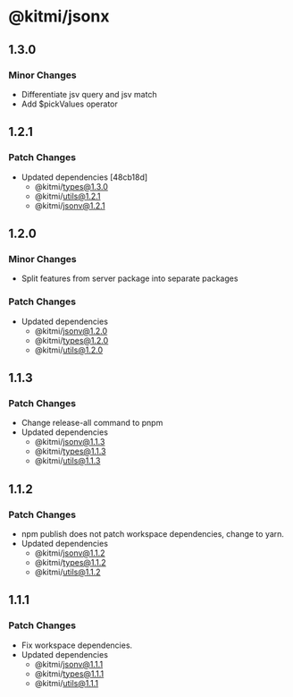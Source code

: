 # @kitmi/jsonx

## 1.3.0

### Minor Changes

-   Differentiate jsv query and jsv match
-   Add $pickValues operator

## 1.2.1

### Patch Changes

-   Updated dependencies [48cb18d]
    -   @kitmi/types@1.3.0
    -   @kitmi/utils@1.2.1
    -   @kitmi/jsonv@1.2.1

## 1.2.0

### Minor Changes

-   Split features from server package into separate packages

### Patch Changes

-   Updated dependencies
    -   @kitmi/jsonv@1.2.0
    -   @kitmi/types@1.2.0
    -   @kitmi/utils@1.2.0

## 1.1.3

### Patch Changes

-   Change release-all command to pnpm
-   Updated dependencies
    -   @kitmi/jsonv@1.1.3
    -   @kitmi/types@1.1.3
    -   @kitmi/utils@1.1.3

## 1.1.2

### Patch Changes

-   npm publish does not patch workspace dependencies, change to yarn.
-   Updated dependencies
    -   @kitmi/jsonv@1.1.2
    -   @kitmi/types@1.1.2
    -   @kitmi/utils@1.1.2

## 1.1.1

### Patch Changes

-   Fix workspace dependencies.
-   Updated dependencies
    -   @kitmi/jsonv@1.1.1
    -   @kitmi/types@1.1.1
    -   @kitmi/utils@1.1.1
